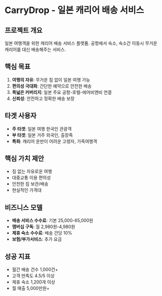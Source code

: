 # CarryDrop - 일본 캐리어 배송 서비스

## 프로젝트 개요
일본 여행객을 위한 캐리어 배송 서비스 플랫폼. 공항에서 숙소, 숙소간 이동시 무거운 캐리어를 대신 배송해주는 서비스.

## 핵심 목표
1. **여행의 자유**: 무거운 짐 없이 일본 여행 가능
2. **편의성 극대화**: 간단한 예약으로 안전한 배송
3. **폭넓은 커버리지**: 일본 주요 공항-호텔-에어비앤비 연결
4. **신뢰성**: 안전하고 정확한 배송 보장

## 타겟 사용자
- **주 타겟**: 일본 여행 한국인 관광객
- **부 타겟**: 일본 거주 외국인, 출장족
- **특화**: 캐리어 운반이 어려운 고령자, 가족여행객

## 핵심 가치 제안
- 짐 없는 자유로운 여행
- 대중교통 이용 편의성
- 안전한 짐 보관/배송
- 현실적인 가격대

## 비즈니스 모델
- **배송 서비스 수수료**: 기본 25,000-65,000원
- **멤버십 구독**: 월 2,980원-4,980원
- **제휴 숙소 수수료**: 배송 건당 10%
- **보험/부가서비스**: 추가 요금

## 성공 지표
- 월간 배송 건수 1,000건+
- 고객 만족도 4.5/5 이상
- 제휴 숙소 1,200개 이상
- 월 매출 5,000만원+ 